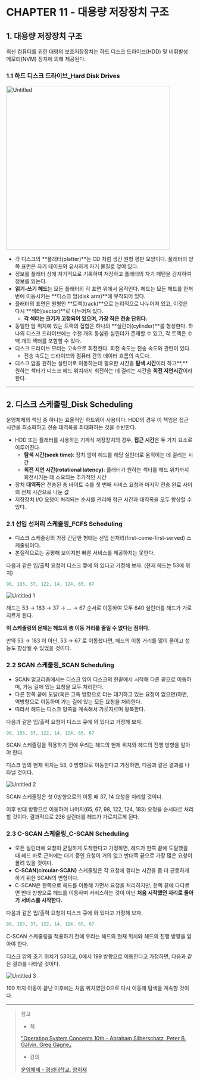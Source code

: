 # CHAPTER 11 - 대용량 저장장치 구조

## 1. 대용량 저장장치 구조

최신 컴퓨터를 위한 대량의 보조저장장치는 하드 디스크 드라이브(HDD) 및 비휘발성 메모리(NVM) 장치에 의해 제공된다.

### 1.1 하드 디스크 드라이브_Hard Disk Drives

<img width="440" alt="Untitled" src="https://user-images.githubusercontent.com/75190035/178135217-eb3d0266-c3bc-4ba4-99f1-a742de6ed0cb.png">

- 각 디스크의 **플래터(platter)**는 CD 처럼 생긴 원형 평판 모양이다. 플래터의 양쪽 표면은 자기  테이프와 유사하게 자기 물질로 덮여 있다.
- 정보를 플래터 상에 자기적으로 기록하여 저장하고 플래터의 자기 패턴을 감지하여 정보를 읽는다.
- **읽기-쓰기 헤드**는 모든 플래터의 각 표면 위에서 움직인다. 헤드는 모든 헤드를 한꺼번에 이동시키는 **디스크 암(disk arm)**에 부착되어 있다.
- 플래터의 표면은 원형인 **트랙(track)**으로 논리적으로 나누어져 있고, 이것은 다시 **섹터(sector)**로 나누어져 있다.
    - **각 섹터는 크기가 고정되어 있으며, 가장 작은 전송 단위다.**
- 동일한 암 위치에 있는 트랙의 집합은 하나의 **실린더(cylinder)**를 형성한다. 하나의 디스크 드라이브에는 수천 개의 동심원 실린더가 존재할 수 있고, 각 트랙은 수백 개의 섹터를 포함할 수 있다.
- 디스크 드라이브 모터는 고속으로 회전한다. 회전 속도는 전송 속도와 관련이 있다.
    - 전송 속도는 드라이브와 컴퓨터 간의 데이터 흐름의 속도다.
- 디스크 암을 원하는 실린더로 이동하는데 필요한 시간을 **탐색 시간**이라 하고**,** 원하는 섹터가 디스크 헤드 위치까지 회전하는 데 걸리는 시간을 **회전 지연시간**이라 한다.

---

## 2. 디스크 스케줄링_Disk Scheduling

운영체제의 책임 중 하나는 효율적인 하드웨어 사용이다. HDD의 경우 이 책임은 접근 시간을 최소화하고 전송 대역폭을 최대화하는 것을 수반한다.

- HDD 또는 플래터를 사용하는 기계식 저장장치의 경우, **접근 시간**은 두 가지 요소로 이루어진다.
    - **탐색 시간(seek time)**: 장치 암이 헤드를 해당 실린더로 움직이는 데 걸리는 시간
    - **회전 지연 시간(rotational latency)**: 플래터가 원하는 섹터를 헤드 위치까지 회전시키는 데 소요되는 추가적인 시간
- 장치 **대역폭**은 전송된 총 바이트 수를 첫 번째 서비스 요청과 마지막 전송 완료 사이의 전체 시간으로 나눈 값
- 저장장치 I/O 요청이 처리되는 순서를 관리해 접근 시간과 대역폭을 모두 향상할 수 있다.

### 2.1 선입 선처리 스케줄링_FCFS Scheduling

- 디스크 스케줄링의 가장 간단한 형태는 선입 선처리(first-come-first-served) 스케줄링이다.
- 본질적으로는 공평해 보이지만 빠른 서비스를 제공하지는 못한다.

다음과 같은 입/출력 요청이 디스크 큐에 와 있다고 가정해 보자. (현재 헤드는 53에 위치)

```java
98, 183, 37, 122, 14, 124, 65, 67
```

![Untitled 1](https://user-images.githubusercontent.com/75190035/178135218-0163f892-39dd-489e-8a38-225bb95c18c7.png)

헤드는 53 → 183 → 37 → … → 67 순서로 이동하여 모두 640 실린더를 헤드가 가로지르게 된다.

**이 스케줄링의 문제는 헤드의 총 이동 거리를 줄일 수 없다는 점이다.**

만약 53 → 183 이 아닌, 53 → 67 로 이동했다면, 헤드의 이동 거리를 많이 줄이고 성능도 향상될 수 있었을 것이다.

### 2.2 SCAN 스케줄링_SCAN Scheduling

- SCAN 알고리즘에서는 디스크 암이 디스크의 한끝에서 시작해 다른 끝으로 이동하며, 가능 길에 있는  요청을 모두 처리한다.
- 다른 한쪽 끝에 도달(혹은 그쪽 방향으로 더는 대기하고 있는 요청이 없으면)하면, 역방향으로 이동하며 가는 길에 있는 모든 요청을 처리한다.
- 따라서 헤드는 디스크 양쪽을 계속해서 가로지르며 왕복한다.

다음과 같은 입/출력 요청이 디스크 큐에 와 있다고 가정해 보자. 

```java
98, 183, 37, 122, 14, 124, 65, 67
```

SCAN 스케줄링을 적용하기 전에 우리는 헤드의 현재 위치와 헤드의 진행 방향을 알아야 한다.

디스크 암의 현재 위치는 53, 0 방향으로 이동한다고 가정하면, 다음과 같은 결과를 나타낼 것이다.

![Untitled 2](https://user-images.githubusercontent.com/75190035/178135221-55b56d57-bd80-418d-a3be-7f6fd87870c4.png)

SCAN 스케줄링은 첫 0방향으로의 이동 때 37, 14 요청을 처리할 것이다.

이후 반대 방향으로 이동하며 나머지(65, 67, 98, 122, 124, 183) 요청을 순서대로 처리할 것이다. 결과적으로 236 실린더를 헤드가 가로지르게 된다.

### 2.3 C-SCAN 스케줄링_C-SCAN Scheduling

- 모든 실린더에 요청이 균일하게 도착한다고 가정하면, 헤드가 한쪽 끝에 도달했을 때 헤드 바로 근처에는 대기 중인 요청이 거의 없고 반대쪽 끝으로 가장 많은 요청이 몰려 있을 것이다.
- **C-SCAN(circular-SCAN)** 스케줄링은 각 요청에 걸리는 시간을 좀 더 균등하게 하기 위한 SCAN의 변형이다.
- C-SCAN은 한쪽으로 헤드를 이동해 가면서 요청을 처리하지만, 한쪽 끝에 다다르면 반대 방향으로 헤드를 이동하며 서비스하는 것이 아닌 **처음 시작했던 자리로 돌아가 서비스를 시작한다.**

다음과 같은 입/출력 요청이 디스크 큐에 와 있다고 가정해 보자. 

```java
98, 183, 37, 122, 14, 124, 65, 67
```

C-SCAN 스케줄링을 적용하기 전에 우리는 헤드의 현재 위치와 헤드의 진행 방향을 알아야 한다.

디스크 암의 초기 위치가 53이고, 0에서 199 방향으로 이동한다고 가정하면, 다음과 같은 결과를 나타낼 것이다.

![Untitled 3](https://user-images.githubusercontent.com/75190035/178135223-7d3e2fc0-7293-4635-a629-7288da7b24f1.png)

199 까지 이동이 끝난 이후에는 처음 위치였던 0으로 다시 이동해 탐색을 계속할 것이다.

---

> 참고
> 
> - 책
> 
> [⌜Operating System Concepts 10th - Abraham Silberschatz, Peter B. Galvin, Greg Gagne⌟](http://www.yes24.com/Product/Goods/78225791)
> 
> - 강의
> 
> [운영체제 - 경성대학교, 양희재](http://www.kocw.net/home/cview.do?cid=5c3c30382c7bbcf6)
>
